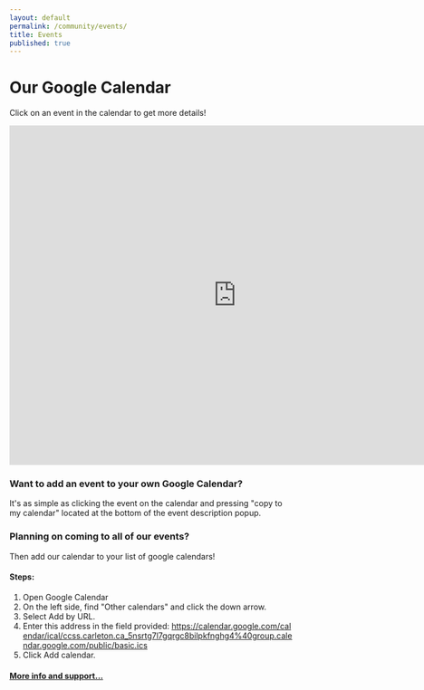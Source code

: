 ```yaml
---
layout: default
permalink: /community/events/
title: Events
published: true
---
```

<div class='content-wrap'>
    <h1>Our Google Calendar</h1>
    <p>Click on an event in the calendar to get more details!</p>
	<iframe class='google-calender centered' src="https://calendar.google.com/calendar/embed?src=ccss.carleton.ca_5nsrtg7l7gqrgc8bilpkfnghg4@group.calendar.google.com&ctz=America/Toronto" style="border: 0" width="800" height="600" frameborder="0" scrolling="no"></iframe>
    <h3>Want to add an event to your own Google Calendar?</h3>
    <p>It's as simple as clicking the event on the calendar and pressing "copy to my calendar" located at the bottom of the event description popup.</p>
    <h3>Planning on coming to all of our events?</h3>
    <p>Then add our calendar to your list of google calendars!</p>
    <h4>Steps:</h4>
    <ul style="list-style-type:decimal;">
        <li>Open Google Calendar</li>
        <li>On the left side, find "Other calendars" and click the down arrow.</li>
        <li>Select Add by URL.</li>
        <li>Enter this address in the field provided:
        <a style="word-break: break-all;" target="_blank" href="https://calendar.google.com/calendar/ical/ccss.carleton.ca_5nsrtg7l7gqrgc8bilpkfnghg4%40group.calendar.google.com/public/basic.ics"> https://calendar.google.com/calendar/ical/ccss.carleton.ca_5nsrtg7l7gqrgc8bilpkfnghg4%40group.calendar.google.com/public/basic.ics</a></li>
        <li>Click Add calendar.</li>
    </ul>
    <h4><a href='https://support.google.com/calendar/answer/37100?co=GENIE.Platform%3DDesktop&hl=en' target="_blank">More info and support...</a></h4>
</div>
